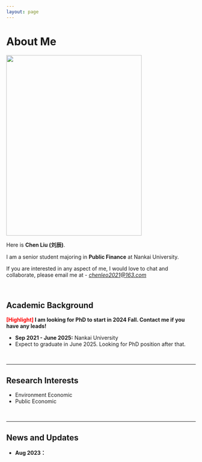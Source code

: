 ```yaml
---
layout: page
---
```


# About Me

<img src="https://drorangeleo.github.io/chenliu.jpg" class="floatpic" width="360" height="480">

Here is **Chen Liu (刘辰)**.

I am a senior student majoring in **Public Finance** at Nankai University. 

If you are interested in any aspect of me, I would love to chat and collaborate, please email me at - *chenleo2021@163.com*

<br>

## Academic Background

**<font color='red'>[Highlight]</font> I am looking for PhD to start in 2024 Fall. Contact me if you have any leads!**

- **Sep 2021 - June 2025:** Nankai University 
- Expect to graduate in June 2025. Looking for PhD position after that.

<br>

---

## Research Interests

- Environment Economic
- Public Economic

<br>

---

## News and Updates

- **Aug 2023：**

  

<br>

